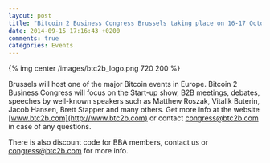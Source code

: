 ```yaml
---
layout: post
title: "Bitcoin 2 Business Congress Brussels taking place on 16-17 October"
date: 2014-09-15 17:16:43 +0200
comments: true
categories: Events
---
```


{% img center /images/btc2b_logo.png 720 200 %}


Brussels will host one of the major Bitcoin events in Europe. Bitcoin 2 Business Congress will focus on the Start-up show, B2B meetings, debates, speeches by well-known speakers such as Matthew Roszak, Vitalik Buterin, Jacob Hansen, Brett Stapper and many others. Get more info at the website [www.btc2b.com](http://www.btc2b.com) or contact [congress@btc2b.com](http://congress@btc2b.com) in case of any questions.

There is also discount code for BBA members, contact us or [congress@btc2b.com](email:congress@btc2b.com) for more info.
